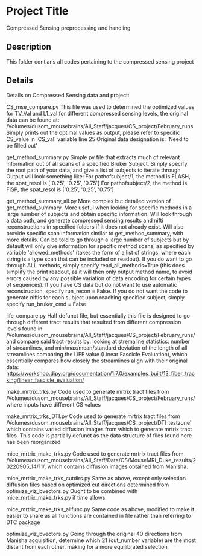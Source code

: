 # Project Title

Compressed Sensing preprocessing and handling

## Description

This folder contians all codes pertaining to the compressed sensing project

## Details

Details on Compressed Sensing data and project:

CS_mse_compare.py
This file was used to determined the optimized values for TV_Val and L1_val for different compressed sensing levels, the original data can be found at:
/Volumes/dusom_mousebrains/All_Staff/jacques/CS_project/February_runs
Simply prints out the optimal values as output, please refer to specific CS_value in 'CS_val' variable line 25
Original data designation is:
'Need to be filled out'

get_method_summary.py
Simple py file that extracts much of relevant information out of all scans of a specified Bruker Subject.
Simply specify the root path of your data, and give a list of subjects to iterate through
Output will look something like:
For pathofsubject/1, the method is FLASH, the spat_resol is ['0.25', '0.25', '0.75']
For pathofsubject/2, the method is FISP, the spat_resol is ['0.25', '0.25', '0.75']

get_method_summary_all.py
More complex but detailed version of get_method_summary. More useful when looking for specific methods in a large number of subjects and obtain specific information.
Will look through a data path, and generate compressed sensing results and nifti reconstructions in specified folders if it does not already exist.
Will also provide specific scan information similar to get_method_summary, with more details. Can be told to go through a large number of subjects but by default will only give information for 
specific method scans, as specified by variable 'allowed_methods' (takes the form of a list of strings, where each string is a type scan that can be included on readout).
If you do want to go through ALL methods, simply specify read_all_methods=True (this does simplify the print readout, as it will then only output method name, to avoid errors caused by any possible variation of data encoding for certain types of sequences).
If you have CS data but do not want to use automatic reconstruction, specify run_recon = False.
If you do not want the code to generate niftis for each subject upon reaching specified subject, simply specify run_bruker_cmd = False

life_compare.py
Half defunct file, but essentially this file is designed to go through different tract results that resulted from different compression levels found in
/Volumes/dusom_mousebrains/All_Staff/jacques/CS_project/February_runs/ and compare said tract results by:
looking at stremaline statistics: number of streamlines, and min/max/mean/standard deviation of the length of all streamlines
comparing the LiFE value (Linear Fascicle Evaluation), which essentially compares how closely the streamlines align with their original data: https://workshop.dipy.org/documentation/1.7.0/examples_built/13_fiber_tracking/linear_fascicle_evaluation/

make_mrtrix_trks.py
Code used to generate mrtrix tract files from
/Volumes/dusom_mousebrains/All_Staff/jacques/CS_project/February_runs/ 
where inputs have different CS values

make_mrtrix_trks_DTI.py
Code used to generate mrtrix tract files from
/Volumes/dusom_mousebrains/All_Staff/jacques/CS_project/DTI_testzone' which contains varied diffusion
images from which to generate mrtrix tract files. This code is partially defunct as the data structure of files found here has been reorganized

mice_mrtrix_make_trks.py
Code used to generate mrtrix tract files from
/Volumes/dusom_mousebrains/All_Staff/Data/CS/MouseMRI_Duke_results/20220905_14/11/,
which contains diffusion images obtained from Manisha.

mice_mrtrix_make_trks_cutdirs.py
Same as above, except only selection diffusion files based on optimized cut directions determined from optimize_viz_bvectors.py
Ought to be combined with mice_mrtrix_make_trks.py if time allows.

mice_mrtrix_make_trks_allfunc.py
Same code as above, modified to make it easier to share as all functions are contained in file rather than referring to DTC package

optimize_viz_bvectors.py
Going through the original 40 directions from Manisha acquisition, determine which 21 (cut_number variable) are the most distant from each other, making for a more equilibrated selection




